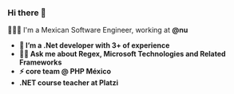 ### Hi there 👋

👩🏾‍💻 I'm a Mexican Software Engineer, working at <b color="a91dd7" > @nu <b> <br>
- 🔭 I’m a .Net developer with 3+ of experience
- 🤟🏿 Ask me about Regex, Microsoft Technologies and Related Frameworks 
- ⚡ core team @ <b>PHP México</b> 
- .NET course teacher at <b> Platzi <b>
